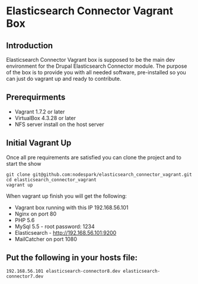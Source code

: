 # Elasticsearch Connector Vagrant Box

## Introduction

Elasticsearch Connector Vagrant box is supposed to be the main dev environment for the Drupal Elasticsearch Connector module.
The purpose of the box is to provide you with all needed software, pre-installed so you can just do vagrant up and ready to contribute.

## Prerequirments

* Vagrant 1.7.2 or later
* VirtualBox 4.3.28 or later
* NFS server install on the host server

## Initial Vagrant Up

Once all pre requirements are satisfied you can clone the project and to start the show

```
git clone git@github.com:nodespark/elasticsearch_connector_vagrant.git
cd elasticsearch_connector_vagrant
vagrant up
```

When vagrant up finish you will get the following:

* Vagrant box running with this IP 192.168.56.101
* Nginx on port 80
* PHP 5.6
* MySql 5.5 - root password: 1234
* Elasticsearch - http://192.168.56.101:9200
* MailCatcher on port 1080

## Put the following in your hosts file:

```
192.168.56.101 elasticsearch-connector8.dev elasticsearch-connector7.dev
```

